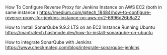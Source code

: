 How To Configure Reverse Proxy for Jenkins Instance on AWS EC2 (both in same instance )
https://medium.com/@tech_18484/how-to-configure-reverse-proxy-for-jenkins-instance-on-aws-ec2-6996d26b8a22

How to Install SonarQube 9.9.2 LTS on an EC2 Instance Running Ubuntu
https://mantratech.hashnode.dev/how-to-install-sonarqube-on-ubuntu

How to integrate SonarQube with Jenkins
https://www.checkmateq.com/blog/integrate-sonarqube-jenkins
